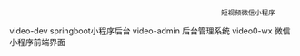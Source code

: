                                                         短视频微信小程序
video-dev springboot小程序后台
video-admin 后台管理系统
video0-wx 微信小程序前端界面
